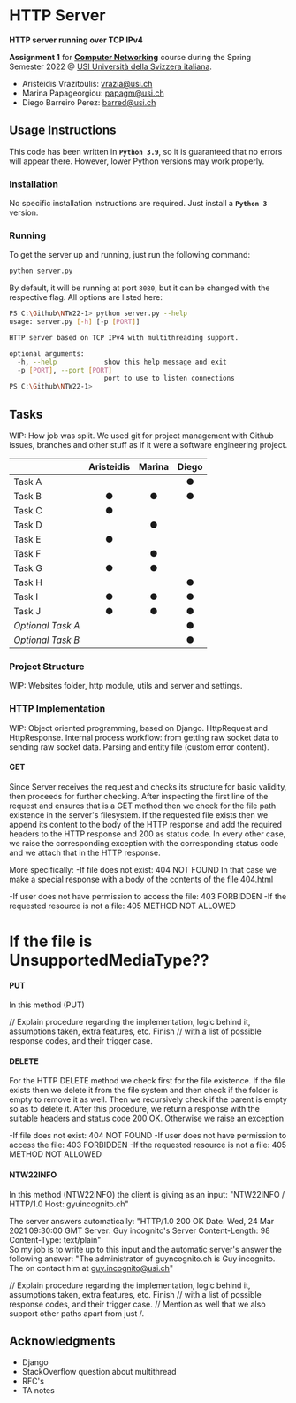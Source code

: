 # HTTP Server

**HTTP server running over TCP IPv4**

**Assignment 1** for **[Computer Networking](https://search.usi.ch/en/courses/35263648/computer-networking)**
course during the Spring Semester 2022 @ [USI Università della Svizzera italiana](https://www.usi.ch).

* Aristeidis Vrazitoulis: [vrazia@usi.ch](mailto:vrazia@usi.ch)
* Marina Papageorgiou: [papagm@usi.ch](mailto:papagm@usi.ch)
* Diego Barreiro Perez: [barred@usi.ch](mailto:barred@usi.ch)

## Usage Instructions

This code has been written in **`Python 3.9`**, so it is guaranteed that no errors will appear there.
However, lower Python versions may work properly.

### Installation

No specific installation instructions are required. Just install a **`Python 3`** version.

### Running

To get the server up and running, just run the following command:

```bash
python server.py
```

By default, it will be running at port `8080`, but it can be changed with the respective flag.
All options are listed here:

```bash
PS C:\Github\NTW22-1> python server.py --help
usage: server.py [-h] [-p [PORT]]

HTTP server based on TCP IPv4 with multithreading support.

optional arguments:
  -h, --help            show this help message and exit
  -p [PORT], --port [PORT]
                        port to use to listen connections
PS C:\Github\NTW22-1>
```

## Tasks

WIP: How job was split. We used git for project management with Github issues, branches and other
stuff as if it were a software engineering project.

|                    | **Aristeidis** | **Marina** | **Diego** |
|:-------------------|:--------------:|:----------:|:---------:|
| Task A             |                |            |     ●     |
| Task B             |       ●        |     ●      |     ●     |
| Task C             |       ●        |            |           |
| Task D             |                |     ●      |           |
| Task E             |       ●        |            |           |
| Task F             |                |     ●      |           |
| Task G             |       ●        |     ●      |           |
| Task H             |                |            |     ●     |
| Task I             |       ●        |     ●      |     ●     |
| Task J             |       ●        |     ●      |     ●     |
| _Optional Task A_  |                |            |     ●     |
| _Optional Task B_  |                |            |     ●     |

### Project Structure

WIP: Websites folder, http module, utils and server and settings.

### HTTP Implementation

WIP: Object oriented programming, based on Django. HttpRequest and HttpResponse. Internal process workflow:
from getting raw socket data to sending raw socket data. Parsing and entity file (custom error content).

#### GET

Since Server receives the request and checks its structure for basic validity,
then proceeds for further checking. After inspecting the first line of the request
and ensures that is a GET method then we check for the file path existence in the server's
filesystem. If the requested file exists then we append its content to the body of the HTTP response
and add the required headers to the HTTP response and 200 as status code. In every other case, we raise the corresponding exception with the corresponding status code and we attach that in the HTTP response.

More specifically:
-If file does not exist: 404 NOT FOUND
In that case we make a special response with a body of the contents of the file 404.html 

-If user does not have permission to access the file: 403 FORBIDDEN
-If the requested resource is not a file: 405 METHOD NOT ALLOWED
#  If the file is   UnsupportedMediaType??



#### PUT
In this method (PUT) 

// Explain procedure regarding the implementation, logic behind it, assumptions taken, extra features, etc. Finish
// with a list of possible response codes, and their trigger case.

#### DELETE

For the HTTP DELETE method we check first for the file existence. If the file exists then we delete it from the file system
and then check if the folder is empty to remove it as well. Then we recursively check if the parent is empty so as to delete it.
After this procedure, we return a response with the suitable headers and status code 200 OK. Otherwise we raise an exception

-If file does not exist: 404 NOT FOUND
-If user does not have permission to access the file: 403 FORBIDDEN
-If the requested resource is not a file: 405 METHOD NOT ALLOWED


#### NTW22INFO
In this method (NTW22INFO) the client is giving as an input: 
                                      "NTW22INFO / HTTP/1.0
                                      Host: gyuincognito.ch"

The server answers automatically: "HTTP/1.0 200 OK
                                      Date: Wed, 24 Mar 2021 09:30:00 GMT
                                      Server: Guy incognito's Server
                                      Content-Length: 98
                                      Content-Type: text/plain"   
So my job is to write up to this input and the automatic server's answer the following answer: 
                                      "The administrator of guyncognito.ch is Guy incognito.
                                      The on contact him at guy.incognito@usi.ch"                                

// Explain procedure regarding the implementation, logic behind it, assumptions taken, extra features, etc. Finish
// with a list of possible response codes, and their trigger case.
// Mention as well that we also support other paths apart from just /.

## Acknowledgments

- Django
- StackOverflow question about multithread
- RFC's
- TA notes

